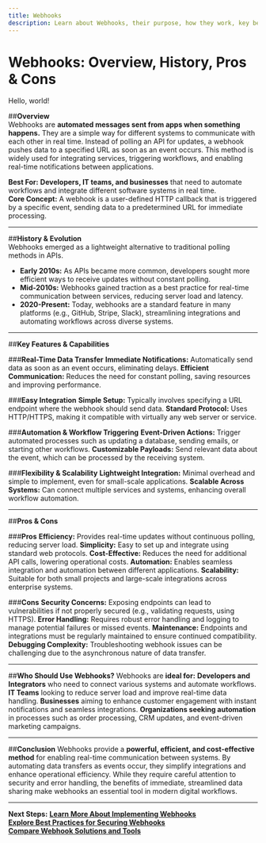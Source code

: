```yaml
---
title: Webhooks
description: Learn about Webhooks, their purpose, how they work, key benefits, and best practices for integration.
---
```


# **Webhooks: Overview, History, Pros & Cons**

Hello, world!

##**Overview**  
Webhooks are **automated messages sent from apps when something happens.** They are a simple way for different systems to communicate with each other in real time. Instead of polling an API for updates, a webhook pushes data to a specified URL as soon as an event occurs. This method is widely used for integrating services, triggering workflows, and enabling real-time notifications between applications.

 **Best For:** **Developers, IT teams, and businesses** that need to automate workflows and integrate different software systems in real time.  
 **Core Concept:** A webhook is a user-defined HTTP callback that is triggered by a specific event, sending data to a predetermined URL for immediate processing.

---

##**History & Evolution**  
Webhooks emerged as a lightweight alternative to traditional polling methods in APIs.

- **Early 2010s:** As APIs became more common, developers sought more efficient ways to receive updates without constant polling.
- **Mid-2010s:** Webhooks gained traction as a best practice for real-time communication between services, reducing server load and latency.
- **2020-Present:** Today, webhooks are a standard feature in many platforms (e.g., GitHub, Stripe, Slack), streamlining integrations and automating workflows across diverse systems.

---

##**Key Features & Capabilities**

###**Real-Time Data Transfer**
 **Immediate Notifications:** Automatically send data as soon as an event occurs, eliminating delays.
 **Efficient Communication:** Reduces the need for constant polling, saving resources and improving performance.

###**Easy Integration**
 **Simple Setup:** Typically involves specifying a URL endpoint where the webhook should send data.
 **Standard Protocol:** Uses HTTP/HTTPS, making it compatible with virtually any web server or service.

###**Automation & Workflow Triggering**
 **Event-Driven Actions:** Trigger automated processes such as updating a database, sending emails, or starting other workflows.
 **Customizable Payloads:** Send relevant data about the event, which can be processed by the receiving system.

###**Flexibility & Scalability**
 **Lightweight Integration:** Minimal overhead and simple to implement, even for small-scale applications.
 **Scalable Across Systems:** Can connect multiple services and systems, enhancing overall workflow automation.

---

##**Pros & Cons**

###**Pros**
 **Efficiency:** Provides real-time updates without continuous polling, reducing server load.
 **Simplicity:** Easy to set up and integrate using standard web protocols.
 **Cost-Effective:** Reduces the need for additional API calls, lowering operational costs.
 **Automation:** Enables seamless integration and automation between different applications.
 **Scalability:** Suitable for both small projects and large-scale integrations across enterprise systems.

###**Cons**
 **Security Concerns:** Exposing endpoints can lead to vulnerabilities if not properly secured (e.g., validating requests, using HTTPS).
 **Error Handling:** Requires robust error handling and logging to manage potential failures or missed events.
 **Maintenance:** Endpoints and integrations must be regularly maintained to ensure continued compatibility.
 **Debugging Complexity:** Troubleshooting webhook issues can be challenging due to the asynchronous nature of data transfer.

---

##**Who Should Use Webhooks?**
Webhooks are **ideal for:**
 **Developers and Integrators** who need to connect various systems and automate workflows.
 **IT Teams** looking to reduce server load and improve real-time data handling.
 **Businesses** aiming to enhance customer engagement with instant notifications and seamless integrations.
 **Organizations seeking automation** in processes such as order processing, CRM updates, and event-driven marketing campaigns.

---

##**Conclusion**
Webhooks provide a **powerful, efficient, and cost-effective method** for enabling real-time communication between systems. By automating data transfers as events occur, they simplify integrations and enhance operational efficiency. While they require careful attention to security and error handling, the benefits of immediate, streamlined data sharing make webhooks an essential tool in modern digital workflows.

---

 **Next Steps:**
 **[Learn More About Implementing Webhooks](#)**  
 **[Explore Best Practices for Securing Webhooks](#)**  
 **[Compare Webhook Solutions and Tools](#)**
